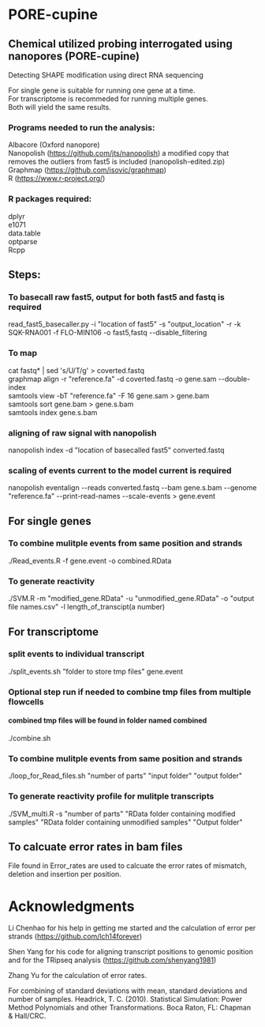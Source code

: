 # PORE-cupine
## Chemical utilized probing interrogated using nanopores (PORE-cupine)
 Detecting SHAPE modification using direct RNA sequencing

For single gene is suitable for running one gene at a time.  
For transcriptome is recommeded for running multiple genes.  
Both will yield the same results.  

### Programs needed to run the analysis:
Albacore (Oxford nanopore)  
Nanopolish (https://github.com/jts/nanopolish) a modified copy that removes the outliers from fast5 is included (nanopolish-edited.zip)   
Graphmap (https://github.com/isovic/graphmap)  
R (https://www.r-project.org/)  

### R packages required:
dplyr  
e1071  
data.table  
optparse  
Rcpp  


## Steps:

### To basecall raw fast5, output for both fast5 and fastq is required 
read_fast5_basecaller.py -i "location of fast5" -s "output_location" -r -k SQK-RNA001 -f FLO-MIN106 -o fast5,fastq --disable_filtering

### To map
cat fastq* | sed 's/U/T/g' > coverted.fastq  
graphmap align -r "reference.fa" -d coverted.fastq -o gene.sam  --double-index  
samtools view -bT "reference.fa" -F 16 gene.sam > gene.bam  
samtools sort gene.bam > gene.s.bam  
samtools index gene.s.bam  

### aligning of raw signal with nanopolish
nanopolish index -d "location of basecalled fast5" converted.fastq
### scaling of events current to the model current is required
nanopolish eventalign  --reads converted.fastq --bam gene.s.bam --genome "reference.fa" --print-read-names --scale-events > gene.event

## For single genes
### To combine mulitple events from same position and strands
./Read_events.R -f gene.event -o combined.RData

### To generate reactivity
./SVM.R -m "modified_gene.RData" -u "unmodified_gene.RData" -o "output file names.csv" -l length_of_transcipt(a number) 

## For transcriptome

### split events to individual transcript
./split_events.sh "folder to store tmp files" gene.event

### Optional step run if needed to combine tmp files from multiple flowcells
#### combined tmp files will be found in folder named combined
./combine.sh 

### To combine mulitple events from same position and strands
./loop_for_Read_files.sh "number of parts" "input folder" "output folder"

### To generate reactivity profile for mulitple transcripts
./SVM_multi.R -s "number of parts" "RData folder containing modified samples" "RData folder containing unmodified samples" "Output folder"

## To calcuate error rates in bam files
File found in Error_rates are used to calcuate the error rates of mismatch, deletion and insertion per position.

# Acknowledgments
Li Chenhao for his help in getting me started and the calculation of error per strands (https://github.com/lch14forever)

Shen Yang for his code for aligning transcript positions to genomic position and for the TRipseq analysis (https://github.com/shenyang1981) 

Zhang Yu for the calculation of error rates.

For combining of standard deviations with mean, standard deviations and number of samples. Headrick, T. C. (2010). Statistical Simulation: Power Method Polynomials and other Transformations. Boca Raton, FL: Chapman & Hall/CRC.
